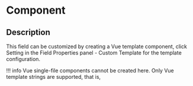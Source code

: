# Component

## Description

This field can be customized by creating a Vue template component, click Setting in the Field Properties panel - Custom Template for the template configuration.

!!! info
    Vue single-file components cannot be created here. Only Vue template strings are supported, that is, <script>, <template>, and <style> tags cannot be used here. They need to be wrapped in the components themselves.

## Use Case


### Config

| **Name**|**Description**|
|---------------|----------------------------------------------------------------------------------------------------------------------------------------|
|**ID**| This is a unique identifier which is used to access the field by the API and the key of the field when the form is saved|
|**Name**| [**Optional**] The visual identifier label of the field|
|**Width**| [**Optional**] To set the width of the field|
|**Label Width**|Width of the label associated with an input field. It determines the horizontal space occupied by the label text|
|**Label Wrap**| If the label is longer than the allowed width the text will continue on another line|
|**Hide Label**| Hides the label on the form|
|**Text Prompt**| A description to aid the user when completing the field|
|**Custom Templates**| You may add your own templates here|
|**Custom Class**| A HTML class attribute which allows further customisation **[See Form Attribute > Style Sheets**](**add anchor text**)|
|**Attribute Action**|Enable **Data Binding** to connect the data to UI|
||Enable **Hidden** action to hide the field|

### Validation

Form validation is the process of checking the data entered into a form to ensure that it's valid and complete.

This helps to prevent users from submitting forms with invalid data, which can cause problems for the application that's processing the form.

Form validation can be performed using a variety of methods, including:

| **Name**| **Description**|
|----------------------|---------------------------------------------------------------------|
| **Required**| Single line of text|
| **Regular expressions**|Used to match patterns in text. They can be used to validate the format of data, such as email addresses, phone numbers, and dates|
|**Custom Validation Rules**|(rule, value, callback) => {|
||**rule**: Verification rule, you can view the verification configuration information through this parameter; rule.fieldcan get the field identifier of the current verification.|
||**value**: Value of the current field|
||**callback**: Callback function (must be called) upon completion of validation; **callback('Error message')/ callback(new Error('Error message'))**. These are two ways to return an error message.|

!!! Info
    1. **Regular expressions** should be wrapped with //, as in:/^1[3456789]\d{9}$/"
    2. The **callback()function** is also called to verify success in the custom checkup method.

### Events

| **Name**| **Description**|
|----------------------|---------------------------------------------------------------------|
| **onChange (element)**| The onChange event occurs when the value of an field is changed|

### Methods

| **Name**| **Description**|
|----------------------|---------------------------------------------------------------------|

### Interactivity

**Interactivity** is the ability of a web page or application to respond to user input.

The're a number of ways to add interactivity to the **Component** element.

Some of the most common methods include: